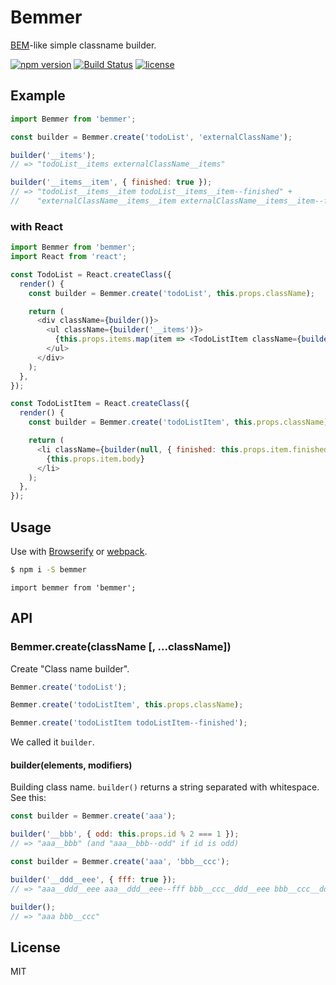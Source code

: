 Bemmer
================================

[BEM](https://en.bem.info/)-like simple classname builder.

[![npm version](https://badge.fury.io/js/bemmer.svg)](http://badge.fury.io/js/bemmer)
[![Build Status](https://drone.io/github.com/axross/bemmer/status.png)](https://drone.io/github.com/axross/bemmer/latest)
[![license](http://img.shields.io/badge/license-MIT-brightgreen.svg?style=flat)](LICENSE)

## Example

```javascript
import Bemmer from 'bemmer';

const builder = Bemmer.create('todoList', 'externalClassName');

builder('__items');
// => "todoList__items externalClassName__items"

builder('__items__item', { finished: true });
// => "todoList__items__item todoList__items__item--finished" +
//    "externalClassName__items__item externalClassName__items__item--finished"
```

### with React

```javascript
import Bemmer from 'bemmer';
import React from 'react';

const TodoList = React.createClass({
  render() {
    const builder = Bemmer.create('todoList', this.props.className);

    return (
      <div className={builder()}>
        <ul className={builder('__items')}>
          {this.props.items.map(item => <TodoListItem className={builder('__items__item')} item={item} />)}
        </ul>
      </div>
    );
  },
});

const TodoListItem = React.createClass({
  render() {
    const builder = Bemmer.create('todoListItem', this.props.className);

    return (
      <li className={builder(null, { finished: this.props.item.finished })}>
        {this.props.item.body}
      </li>
    );
  },
});
```

## Usage

Use with [Browserify](http://browserify.org/) or [webpack](http://webpack.github.io/).

```sh
$ npm i -S bemmer
```

```
import bemmer from 'bemmer';
```

## API

### Bemmer.create(className [, ...className])

Create "Class name builder".

```javascript
Bemmer.create('todoList');

Bemmer.create('todoListItem', this.props.className);

Bemmer.create('todoListItem todoListItem--finished');
```

We called it `builder`.

#### builder(elements, modifiers)

Building class name. `builder()` returns a string separated with whitespace. See this:

```javascript
const builder = Bemmer.create('aaa');

builder('__bbb', { odd: this.props.id % 2 === 1 });
// => "aaa__bbb" (and "aaa__bbb--odd" if id is odd)
```

```javascript
const builder = Bemmer.create('aaa', 'bbb__ccc');

builder('__ddd__eee', { fff: true });
// => "aaa__ddd__eee aaa__ddd__eee--fff bbb__ccc__ddd__eee bbb__ccc__ddd__eee--fff"

builder();
// => "aaa bbb__ccc"
```

## License

MIT
